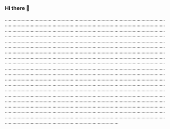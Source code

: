 ### Hi there 👋

............................................................................................................................................................................................................................................................................................................................................................................................................................................................................................................................................................................................................................................................................................................................................................................................................................................................................................................................................................................................................................................................................................................................................................................................................................................................................................................................................................................................................................................................................................................................................................................................................................................................................................................................................................................................................................................................................................................................................................................................................................................................................................................................................................................................................................................................................................................................................................................................................................................................................................................................................